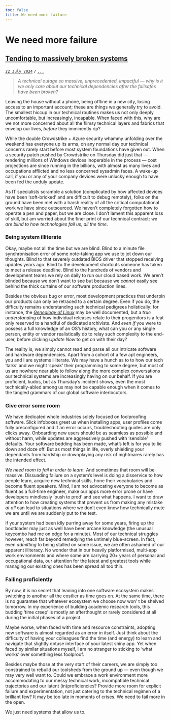 ```yaml
---
toc: false
title: We need more failure
---
```


# We need more failure
## [Tending to massively broken systems](#post) [](#bookmark)
[`22 July 2024`](#lead) `/` [`...`](#count)

> *A technical outage so massive, unprecedented, impactful —  why is it we only care about our technical dependencies after the failsafes have been broken?*

Leaving the house without a phone, being offline in a new city, losing access to an important account; these are things we generally try to avoid. The smallest hiccup in our technical routines makes us not only deeply uncomfortable, but increasingly, incapable. 
When faced with this, why are we not more concerned about all the flimsy technical layers and fabrics that envelop our lives, *before* they imminently rip?

While the double Crowdstrike + Azure security whammy unfolding over the weekend has everyone up its arms, on any normal day our technical concerns rarely start before most system foundations have given out. 
When a security patch pushed by Crowdstrike on Thursday did just that — rendering millions of Windows devices inoperable in the process — cost projections are since running in the billions, with almost as many lives and occupations afflicted and no less concerned sysadmin faces. 
A wake-up call, if you or any of your company devices were unlucky enough to have been fed the unduly update.

As IT specialists scramble a solution (complicated by how affected devices have been ‘soft-bricked’ and are difficult to debug remotely), folks on the ground have been met with a harsh reality of all the critical computational work we have since outsourced. 
We haven’t completely forgotten how to operate a pen and paper, but we are close. I don’t lament this apparent loss of skill, but am worried about the finer print of our technical contract: *we are blind to how technologies fail us, all the time*.

### Being system illiterate

Okay, maybe not all the time but we are blind.
Blind to a minute file synchronisation error of some note-taking app we use to jot down our thoughts. 
Blind to that severely outdated BIOS driver that stopped receiving updates years ago. 
Blind to the development shortcuts someone has taken to meet a release deadline. 
Blind to the hundreds of vendors and development teams we rely on daily to run our cloud based work. 
We aren’t blinded because we don’t want to see but because we *cannot* easily see behind the thick curtains of our software production lines.

Besides the obvious bug or error, most development practices that underpin our products can only be retraced to a certain degree. 
Even if you do, the difficulty remains understanding such technical pedigrees holistically:
for instance, the [*Genealogy of Linux*](https://distrowatch.com/dwres.php?resource=family-tree) may be well documented, but a *true understanding* of how individual releases relate to their progenitors is a feat only reserved to a handful of dedicated archivists. 
And *even if* you were to possess a full knowledge of an OS’s history, what can you or any single person, entity or vendor realistically do to relay such complexity to the end-user, before clicking *Update Now* to get on with their day?

The reality is, we simply cannot read and parse all our intricate software and hardware dependencies. 
Apart from a cohort of a few apt engineers, you and I are systems illiterate. 
We may have a hunch as to to how our tech ‘talks’ and we might ‘speak’ their programming to some degree, but most of us are nowhere near able to follow along the more complex conversations our technical systems are increasingly having on our behalf. 
If you are proficient, kudos, but as Thursday’s incident shows, even the most technically-abled among us may not be capable enough when it comes to the tangled grammars of our global software interlocutors.

### Give error some room
We have dedicated whole industries solely focused on foolproofing software. 
Slick infoboxes greet us when installing apps, user profiles come fully preconfigured and if an error occurs, troubleshooting guides are only clicks away. 
Onboarding new users should be as seamless as possible and without harm, while updates are aggressively pushed with ‘sensible’ defaults. 
Your software bedding has been made, what’s left is for you to lie down and doze off.
But as most things in life, overly shielding your dependants from hardship or downplaying any risk of nightmares rarely has the intended effect.

*We need room to fail in order to learn.*
And sometimes that room will be massive. 
Dissuading failure on a system’s level is doing a disservice to how people learn, acquire new technical skills, hone their  vocabularies and become fluent speakers. 
Mind, I am not advocating everyone to become as fluent as a full-time engineer, make our apps more error prone or have developers mindlessly ‘push to prod’ and see what happens. 
I want to draw attention to how creating systems that prevent us from making any mistake *at all* can lead to situations where we don’t even know how technically mute we are until we are suddenly put to the test.

If your system had been idly purring away for some years, firing up the bootloader may just as well have been arcane knowledge
(the unusual keycombo had me on edge for a minute). 
Most of our technical struggles however, reach far beyond remedying the untimely blue-screen. 
In fact, even *admitting* to being stalled on some issue, we are often ashamed of our apparent illiteracy. 
No wonder that in our heavily platformised, multi-app work environments and where some are carrying 20+ years of personal and occupational data, our attention for the latest and greatest tools while managing our existing ones has been spread all too thin.

### Failing proficiently
By now, it is no secret that leaning into one software ecosystem makes switching to another all the costlier as time goes on. 
At the same time, there is no guarantee that whatever ecosystem we choose now won’ t be shelved tomorrow.
In my experience of building academic research tools, this budding ‘time creep’ is mostly an afterthought or rarely considered at all during the initial phases of a project. 

Maybe worse, when faced with time and resource constraints, adopting new software is almost  regarded as an error in itself.
Just think about the difficulty of having your colleagues find the time (and energy) to learn and navigate that slightly obtuse interface of your latest shiny app.
Yet when faced by similar situations myself, I am no stranger to sticking to ‘what works’ over something less foolproof.

Besides maybe those at the very start of their careers, we are simply too constrained to rebuild our toolsheds from the ground up — even though we may very well want to. 
Could we embrace a work environment more accommodating to our messy technical work, incompatible technical trajectories and our latent (in)proficiencies?
Provide more room for explicit failure and experimentation, not just catering to the technical regimen of a brilliant few?
It may be too late in moments of crises. 
We need to fail more in the open.

We just need systems that allow us to.